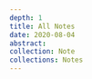 ```yaml
---
depth: 1
title: All Notes
date: 2020-08-04
abstract:
collection: Note
collections: Notes
---
```

<post-list></post-list>